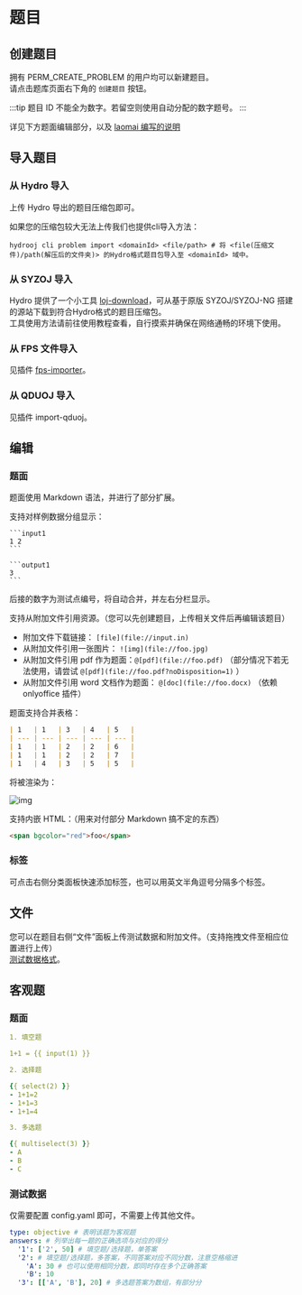 # 题目

## 创建题目

拥有 PERM_CREATE_PROBLEM 的用户均可以新建题目。  
请点击题库页面右下角的 `创建题目` 按钮。

:::tip
题目 ID 不能全为数字。若留空则使用自动分配的数字题号。
:::

详见下方题面编辑部分，以及 [laomai 编写的说明](./problem-create.md)

## 导入题目

### 从 Hydro 导入

上传 Hydro 导出的题目压缩包即可。

如果您的压缩包较大无法上传我们也提供cli导入方法：

```
hydrooj cli problem import <domainId> <file/path> # 将 <file(压缩文件)/path(解压后的文件夹)> 的Hydro格式题目包导入至 <domainId> 域中。
```

### 从 SYZOJ 导入

Hydro 提供了一个小工具 [loj-download](https://github.com/hydro-dev/loj-download)，可从基于原版 SYZOJ/SYZOJ-NG 搭建的源站下载到符合Hydro格式的题目压缩包。  
工具使用方法请前往使用教程查看，自行摸索并确保在网络通畅的环境下使用。

### 从 FPS 文件导入

见插件 [fps-importer](/plugins/fps-importer/)。

### 从 QDUOJ 导入

见插件 import-qduoj。
<!-- TODO -->

## 编辑

### 题面

题面使用 Markdown 语法，并进行了部分扩展。  

支持对样例数据分组显示：

<pre><code>```input1
1 2
```

```output1
3
```</code></pre>

后接的数字为测试点编号，将自动合并，并左右分栏显示。

支持从附加文件引用资源。（您可以先创建题目，上传相关文件后再编辑该题目）

- 附加文件下载链接： `[file](file://input.in)`
- 从附加文件引用一张图片： `![img](file://foo.jpg)`
- 从附加文件引用 pdf 作为题面：`@[pdf](file://foo.pdf)` （部分情况下若无法使用，请尝试 `@[pdf](file://foo.pdf?noDisposition=1)` ） 
- 从附加文件引用 word 文档作为题面： `@[doc](file://foo.docx)` （依赖 onlyoffice 插件）
<!-- TODO -->

题面支持合并表格：

```markdown
| 1   | 1   | 3   | 4   | 5   |
| --- | --- | --- | --- | --- |
| 1   | 1   | 2   | 2   | 6   |
| 1   | 1   | 2   | 2   | 7   |
| 1   | 4   | 3   | 5   | 5   |
```

将被渲染为：

![img](./pictures/pict1.png)

支持内嵌 HTML：（用来对付部分 Markdown 搞不定的东西）

```markdown
<span bgcolor="red">foo</span>
```

### 标签

可点击右侧分类面板快速添加标签，也可以用英文半角逗号分隔多个标签。

## 文件

您可以在题目右侧“文件”面板上传测试数据和附加文件。（支持拖拽文件至相应位置进行上传）  
[测试数据格式](/docs/user/testdata)。

## 客观题

### 题面

```yaml
1. 填空题

1+1 = {{ input(1) }}

2. 选择题

{{ select(2) }}
- 1+1=2
- 1+1=3
- 1+1=4

3. 多选题

{{ multiselect(3) }}
- A
- B
- C
```

### 测试数据

仅需要配置 config.yaml 即可，不需要上传其他文件。

```yaml
type: objective # 表明该题为客观题
answers: # 列举出每一题的正确选项与对应的得分
  '1': ['2', 50] # 填空题/选择题，单答案
  '2': # 填空题/选择题，多答案，不同答案对应不同分数，注意空格缩进
    'A': 30 # 也可以使用相同分数，即同时存在多个正确答案
    'B': 10
  '3': [['A', 'B'], 20] # 多选题答案为数组，有部分分
```
